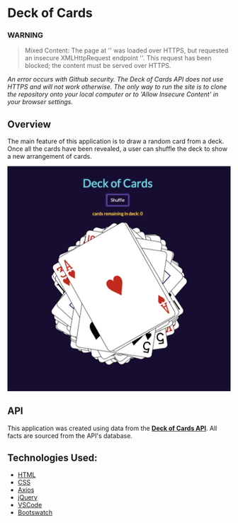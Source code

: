 # **Deck of Cards**

### **WARNING**

> Mixed Content: The page at '<URL>' was loaded over HTTPS, but requested an insecure XMLHttpRequest endpoint '<URL>'. This request has been blocked; the content must be served over HTTPS.

_An error occurs with Github security. The Deck of Cards API does not use HTTPS and will not work otherwise. The only way to run the site is to clone the repository onto your local computer or to 'Allow Insecure Content' in your browser settings._

## **Overview**

The main feature of this application is to draw a random card from a deck. Once all the cards have been revealed, a user can shuffle the deck to show a new arrangement of cards.

[<img src="static/deck-of-cards.png" width="700"/>](static/deck-of-cards.png)

## **API**

This application was created using data from the [<ins>**Deck of Cards API**</ins>](http://deckofcardsapi.com). All facts are sourced from the API's database.

## Technologies Used:

- [HTML](https://developer.mozilla.org/en-US/docs/Web/HTML)
- [CSS](https://developer.mozilla.org/en-US/docs/Web/CSS)
- [Axios](https://axios-http.com/docs/intro)
- [jQuery](https://api.jquery.com)
- [VSCode](https://code.visualstudio.com/docs)
- [Bootswatch](https://bootswatch.com/vapor/)
